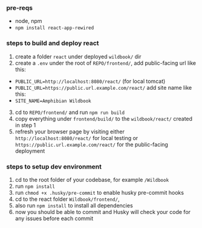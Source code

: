 ### pre-reqs

- node, npm
- `npm install react-app-rewired`


### steps to build and deploy react

1. create a folder `react` under deployed `wildbook/` dir
2. create a `.env` under the root of `REPO/frontend/`, add public-facing url like this:
  - `PUBLIC_URL=http://localhost:8080/react/` (for local tomcat)
  - `PUBLIC_URL=https://public.url.example.com/react/`
   add site name like this:
  - `SITE_NAME=Amphibian Wildbook`  
3. cd to `REPO/frontend/` and run `npm run build`
4. copy everything under `frontend/build/` to the `wildbook/react/` created in step 1
5. refresh your browser page by visiting either `http://localhost:8080/react/` for local testing or `https://public.url.example.com/react/` for the public-facing deployment


### steps to setup dev environment
1. cd to the root folder of your codebase, for example `/Wildbook`
2. run `npm install` 
3. run `chmod +x .husky/pre-commit` to enable husky pre-commit hooks
4. cd to the react folder `Wildbook/frontend/`,
5. also run `npm install` to install all dependencies
6. now you should be able to commit and Husky will check your code for any issues before each commit
